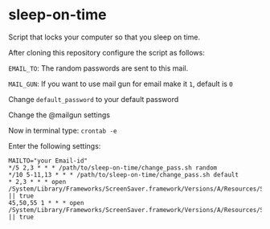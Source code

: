 # sleep-on-time
Script that locks your computer so that you sleep on time.

After cloning this repository configure the script as follows:

`EMAIL_TO`: The random passwords are sent to this mail.

`MAIL_GUN`: If you want to use mail gun for email make it `1`, default is `0`

Change `default_password` to your default password

Change the @mailgun settings

Now in terminal type: `crontab -e`

Enter the following settings:

```
MAILTO="your Email-id"
*/5 2,3 * * * /path/to/sleep-on-time/change_pass.sh random
*/10 5-11,13 * * * /path/to/sleep-on-time/change_pass.sh default
* 2,3 * * * open /System/Library/Frameworks/ScreenSaver.framework/Versions/A/Resources/ScreenSaverEngine.app || true
45,50,55 1 * * * open /System/Library/Frameworks/ScreenSaver.framework/Versions/A/Resources/ScreenSaverEngine.app || true
```
